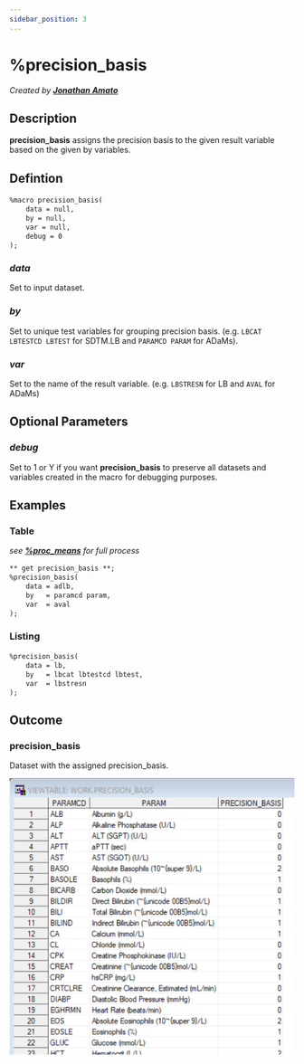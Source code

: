 ```yaml
---
sidebar_position: 3
---
```


# %precision_basis

_Created by [**Jonathan Amato**](mailto:jonathan.amato@emanatebiostats.com?subject=User%20Guide:%precision_basis)_

## Description

**precision_basis** assigns the precision basis to the given result variable based on the given by variables.

## Defintion

```sas
%macro precision_basis(
    data = null,
    by = null,
    var = null,
    debug = 0
);
```

### _data_

Set to input dataset.

### _by_

Set to unique test variables for grouping precision basis. (e.g. `LBCAT LBTESTCD LBTEST` for SDTM.LB and `PARAMCD PARAM` for ADaMs).

### _var_

Set to the name of the result variable. (e.g. `LBSTRESN` for LB and `AVAL` for ADaMs)

## Optional Parameters

### _debug_

Set to 1 or Y if you want **precision_basis** to preserve all datasets and variables created in the macro for debugging purposes.

## Examples

### Table 

_see [**%proc_means**](.\proc-means.md) for full process_

```sas
** get precision_basis **;
%precision_basis(
    data = adlb,
    by   = paramcd param,
    var  = aval
);
```

### Listing

```sas
%precision_basis(
    data = lb,
    by   = lbcat lbtestcd lbtest,
    var  = lbstresn
);
```

## Outcome

### precision_basis

Dataset with the assigned precision_basis.

![](/img/macros/precision_basis1.png)
